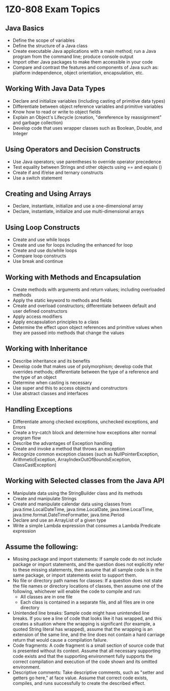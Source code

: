 # 1Z0-808 Exam Topics

## Java Basics 

   - Define the scope of variables 
   - Define the structure of a Java class
   - Create executable Java applications with a main method; run a Java program from the command line; produce console output
   - Import other Java packages to make them accessible in your code
   - Compare and contrast the features and components of Java such as: platform independence, object orientation, encapsulation, etc.

## Working With Java Data Types 

   - Declare and initialize variables (including casting of primitive data types)
   - Differentiate between object reference variables and primitive variables
   - Know how to read or write to object fields
   - Explain an Object's Lifecycle (creation, "dereference by reassignment" and garbage collection)
   - Develop code that uses wrapper classes such as Boolean, Double, and Integer  

## Using Operators and Decision Constructs 

   - Use Java operators; use parentheses to override operator precedence
   - Test equality between Strings and other objects using == and equals ()
   - Create if and if/else and ternary constructs 
   - Use a switch statement 

## Creating and Using Arrays 

   - Declare, instantiate, initialize and use a one-dimensional array
   - Declare, instantiate, initialize and use multi-dimensional arrays

## Using Loop Constructs 

   - Create and use while loops
   - Create and use for loops including the enhanced for loop
   - Create and use do/while loops
   - Compare loop constructs
   - Use break and continue  

## Working with Methods and Encapsulation 

   - Create methods with arguments and return values; including overloaded methods
   - Apply the static keyword to methods and fields  
   - Create and overload constructors; differentiate between default and user defined constructors
   - Apply access modifiers
   - Apply encapsulation principles to a class
   - Determine the effect upon object references and primitive values when they are passed  into methods that change the values

## Working with Inheritance 

   - Describe inheritance and its benefits
   - Develop code that makes use of polymorphism; develop code that overrides methods;  differentiate between the type of a reference and the type of an object
   - Determine when casting is necessary
   - Use super and this to access objects and constructors
   - Use abstract classes and interfaces

## Handling Exceptions 

   - Differentiate among checked exceptions, unchecked exceptions, and Errors
   - Create a try-catch block and determine how exceptions alter normal program flow
   - Describe the advantages of Exception handling 
   - Create and invoke a method that throws an exception
   - Recognize common exception classes (such as NullPointerException, ArithmeticException, ArrayIndexOutOfBoundsException, ClassCastException)

## Working with Selected classes from the Java API 

   - Manipulate data using the StringBuilder class and its methods
   - Create and manipulate Strings
   - Create and manipulate calendar data using classes from java.time.LocalDateTime,  java.time.LocalDate, java.time.LocalTime, java.time.format.DateTimeFormatter, java.time.Period
   - Declare and use an ArrayList of a given type 
   - Write a simple Lambda expression that consumes a Lambda Predicate expression

## Assume the following:

- Missing package and import statements: If sample code do not include package or import statements, and the question does not explicitly refer to these missing statements, then assume that all sample code is in the same package, or import statements exist to support them.
- No file or directory path names for classes: If a question does not state the file names or directory locations of classes, then assume one of the following, whichever will enable the code to compile and run:
    - All classes are in one file
    - Each class is contained in a separate file, and all files are in one directory
- Unintended line breaks: Sample code might have unintended line breaks. If you see a line of code that looks like it has wrapped, and this creates a situation where the wrapping is significant (for example, a quoted String literal has wrapped), assume that the wrapping is an extension of the same line, and the line does not contain a hard carriage return that would cause a compilation failure.
- Code fragments: A code fragment is a small section of source code that is presented without its context. Assume that all necessary supporting code exists and that the supporting environment fully supports the correct compilation and execution of the code shown and its omitted environment.
- Descriptive comments: Take descriptive comments, such as "setter and getters go here," at face value. Assume that correct code exists, compiles, and runs successfully to create the described effect.
